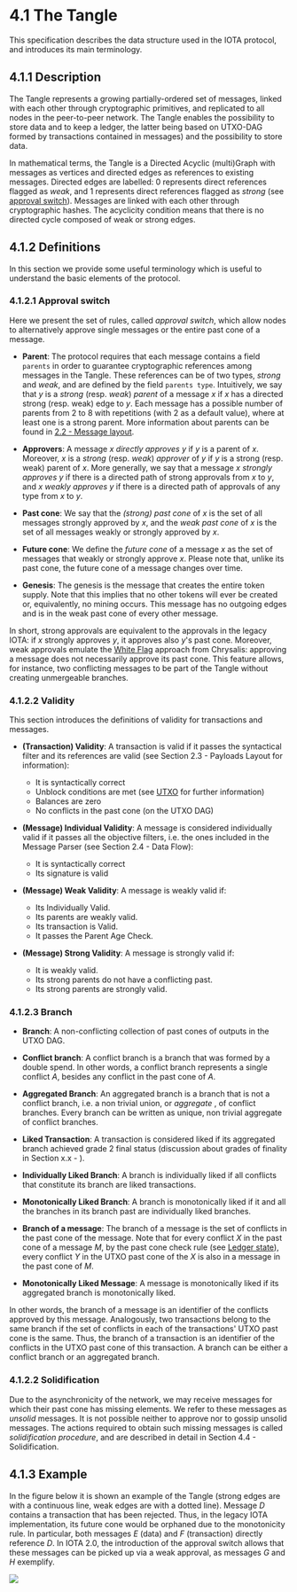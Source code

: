 # 4.1 The Tangle

This specification describes the data structure used in the IOTA protocol, and introduces its main terminology.

## 4.1.1 Description

The Tangle represents a growing partially-ordered set of messages, linked with each other through cryptographic primitives, and replicated to all nodes in the peer-to-peer network. The Tangle enables the possibility to store data and to keep a ledger, the latter being based on UTXO-DAG formed by transactions contained in messages) and the possibility to store data.

In mathematical terms, the Tangle is a Directed Acyclic (multi)Graph with messages as vertices and directed edges as references to existing messages.
Directed edges are labelled: $0$ represents direct references flagged as _weak_, and $1$ represents direct references flagged as _strong_ (see [approval switch](#Approval_switch)). Messages are linked with each other through cryptographic hashes.
The acyclicity condition means that there is no directed cycle composed of weak or strong edges.

## 4.1.2 Definitions

In this section we provide some useful terminology which is useful to understand the basic elements of the protocol.

### 4.1.2.1 Approval switch

Here we present the set of rules, called _approval switch_, which allow nodes to alternatively approve single messages or the entire past cone of a message.
 
* **Parent**: The protocol requires that each message contains a field `parents` in order to guarantee cryptographic references among messages in the Tangle. These references can be of two types, _strong_ and _weak_, and are defined by the field `parents type`. Intuitively, we say that $y$ is a _strong_ (resp. _weak_) _parent_ of a message $x$ if $x$ has a directed strong (resp. weak) edge to $y$. Each message has a possible number of parents from 2 to 8 with repetitions (with 2 as a default value), where at least one is a strong parent. More information about parents can be found in [2.2 - Message layout](message-layout).

* **Approvers**: A message $x$ _directly approves_ $y$ if $y$ is a parent of $x$. Moreover, $x$ is a _strong_ (resp. _weak_) _approver_ of $y$ if $y$ is a strong (resp. weak) parent of $x$. More generally, we say that a message $x$ _strongly approves_ $y$ if there is a directed path of strong approvals from $x$ to $y$, and $x$ _weakly approves_ $y$ if there is a directed path of approvals of any type from $x$ to $y$.

* **Past cone**: We say that the _(strong) past cone_ of $x$ is the set of all messages strongly approved by $x$, and the _weak past cone_ of $x$ is the set of all messages weakly or strongly approved by $x$. 
  
* **Future cone**: We define the _future cone_ of a message $x$ as the set of messages that weakly or strongly approve $x$. Please note that, unlike its past cone, the future cone of a message changes over time.

* **Genesis**: The genesis is the message that creates the entire token supply. Note that this implies that no other tokens will ever be created or, equivalently, no mining occurs. This message has no outgoing edges and is in the weak past cone of every other message.

In short, strong approvals are equivalent to the approvals in the legacy IOTA: if $x$ strongly approves $y$, it approves also $y$'s past cone. Moreover, weak approvals emulate the [White Flag](https://github.com/iotaledger/protocol-rfcs/blob/master/text/0005-white-flag/0005-white-flag.md) approach from Chrysalis: approving a message does not necessarily approve its past cone. This feature allows, for instance, two conflicting messages to be part of the Tangle without creating unmergeable branches.

### 4.1.2.2 Validity

This section introduces the definitions of validity for transactions and messages.

*  **(Transaction) Validity**: A transaction is valid if it passes the syntactical filter and its references are valid (see Section 2.3 - Payloads Layout for information):
   *  It is syntactically correct
   *  Unblock conditions are met (see [UTXO](utxo) for further information)
   *  Balances are zero
   *  No conflicts in the past cone (on the UTXO DAG)

* **(Message) Individual Validity**: A message is considered individually valid if it passes all the objective filters, i.e. the ones included in the Message Parser (see Section 2.4 - Data Flow):
  * It is syntactically correct
  * Its signature is valid

* **(Message) Weak Validity**: A message is weakly valid if:

  * Its Individually Valid.
  * Its parents are weakly valid.
  * Its transaction is Valid.
  * It passes the Parent Age Check.

* **(Message) Strong Validity**: A message is strongly valid if:
  * It is weakly valid.
  * Its strong parents do not have a conflicting past.
  * Its strong parents are strongly valid.

### 4.1.2.3 Branch

* **Branch**: A non-conflicting collection of past cones of outputs in the UTXO DAG.

* **Conflict branch**: A conflict branch is a branch that was formed by a double spend. In other words, a conflict branch represents a single conflict $A$, besides any conflict in the past cone of $A$.

* **Aggregated Branch**: An aggregated branch is a branch that is not a conflict branch, i.e. a non trivial union, or _aggregate_ , of conflict branches. Every branch can be written as unique, non trivial aggregate of conflict branches.

* **Liked Transaction**: A transaction is considered liked if its aggregated branch achieved grade 2 final status (discussion about grades of finality in Section x.x - ).

* **Individually Liked Branch**: A branch is individually liked if all conflicts that constitute its branch are liked transactions.

* **Monotonically Liked Branch**: A branch is monotonically liked if it and all the branches in its branch past are individually liked branches.

* **Branch of a message**: The branch of a message is the set of conflicts in the past cone of the message. Note that for every conflict $X$ in the past cone of a message $M$, by the past cone check rule (see [Ledger state](ledger-state)), every conflict $Y$ in the UTXO past cone of the $X$ is also in a message in the past cone of $M$.
* **Monotonically Liked Message**: A message is monotonically liked if its aggregated branch is monotonically liked.

In other words, the branch of a message is an identifier of the conflicts approved by this message. Analogously, two transactions belong to the same branch if the set of conflicts in each of the transactions' UTXO past cone is the same. Thus, the branch of a transaction is an identifier of the conflicts in the UTXO past cone of this transaction. A branch can be either a conflict branch or an aggregated branch.

### 4.1.2.2 Solidification

Due to the asynchronicity of the network, we may receive messages for which their past cone has missing elements. We refer to these messages as _unsolid_ messages. It is not possible neither to approve nor to gossip unsolid messages. The actions required to obtain such missing messages is called _solidification procedure_, and are described in detail in Section 4.4 - Solidification.

## 4.1.3 Example

In the figure below it is shown an example of the Tangle (strong edges are with a continuous line, weak edges are with a dotted line). Message $D$ contains a transaction that has been rejected. Thus, in the legacy IOTA implementation, its future cone would be orphaned due to the monotonicity rule. In particular, both messages $E$ (data) and $F$ (transaction) directly reference $D$. In IOTA 2.0, the introduction of the approval switch allows that these messages can be picked up via a weak approval, as messages $G$ and $H$ exemplify.

![](https://imgur.com/Rv1zXFI.png)
